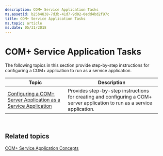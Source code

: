 ```yaml
---
description: COM+ Service Application Tasks
ms.assetid: b25b4838-7d3b-41d7-9d02-0edd4bd2f97c
title: COM+ Service Application Tasks
ms.topic: article
ms.date: 05/31/2018
---
```


# COM+ Service Application Tasks

The following topics in this section provide step-by-step instructions for configuring a COM+ application to run as a service application.



| Topic                                                                                                                                | Description                                                                                                                |
|--------------------------------------------------------------------------------------------------------------------------------------|----------------------------------------------------------------------------------------------------------------------------|
| [Configuring a COM+ Server Application as a Service Application](configuring-a-com--server-application-as-a-service-application.md) | Provides step-by-step instructions for creating and configuring a COM+ server application to run as a service application. |



 

## Related topics

<dl> <dt>

[COM+ Service Application Concepts](com--service-application-concepts.md)
</dt> </dl>

 

 



